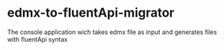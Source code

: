 # edmx-to-fluentApi-migrator
The console application wich takes edmx file as input and generates files with fluentApi syntax
